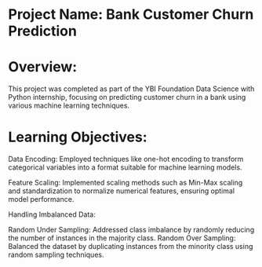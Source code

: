 # Project Name: Bank Customer Churn Prediction
# Overview:
This project was completed as part of the YBI Foundation Data Science with Python internship, focusing on predicting customer churn in a bank using various machine learning techniques.

# Learning Objectives:
Data Encoding: Employed techniques like one-hot encoding to transform categorical variables into a format suitable for machine learning models.

Feature Scaling: Implemented scaling methods such as Min-Max scaling and standardization to normalize numerical features, ensuring optimal model performance.

Handling Imbalanced Data:

Random Under Sampling: Addressed class imbalance by randomly reducing the number of instances in the majority class.
Random Over Sampling: Balanced the dataset by duplicating instances from the minority class using random sampling techniques.
